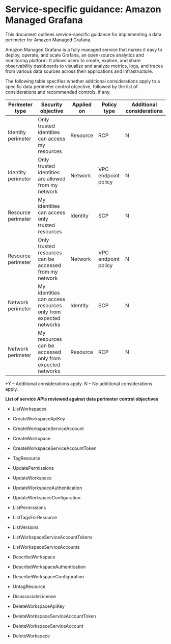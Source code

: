 
# Service-specific guidance: Amazon Managed Grafana


This document outlines service-specific guidance for implementing a data perimeter for Amazon Managed Grafana. 

Amazon Managed Grafana is a fully managed service that makes it easy to deploy, operate, and scale Grafana, an open-source analytics and monitoring platform. It allows users to create, explore, and share observability dashboards to visualize and analyze metrics, logs, and traces from various data sources across their applications and infrastructure.


The following table specifies whether additional considerations apply to a specific data perimeter control objective, followed by the list of considerations and recommended controls, if any.

| Perimeter type | Security objective | Applied on | Policy type | Additional considerations |
|----------------|-------------------|------------|-------------|------------------------|
| Identity perimeter | Only trusted identities can access my resources | Resource | RCP | N |
| Identity perimeter | Only trusted identities are allowed from my network | Network | VPC endpoint policy | N |
| Resource perimeter | My identities can access only trusted resources | Identity | SCP | N |
| Resource perimeter | Only trusted resources can be accessed from my network | Network | VPC endpoint policy | N |
| Network perimeter | My identities can access resources only from expected networks | Identity | SCP | N |
| Network perimeter | My resources can be accessed only from expected networks | Resource | RCP | N |

*Y – Additional considerations apply. N – No additional considerations apply.
 


**List of service APIs reviewed against data perimeter control objectives**

* ListWorkspaces

* CreateWorkspaceApiKey

* CreateWorkspaceServiceAccount

* CreateWorkspace

* CreateWorkspaceServiceAccountToken

* TagResource

* UpdatePermissions

* UpdateWorkspace

* UpdateWorkspaceAuthentication

* UpdateWorkspaceConfiguration

* ListPermissions

* ListTagsForResource

* ListVersions

* ListWorkspaceServiceAccountTokens

* ListWorkspaceServiceAccounts

* DescribeWorkspace

* DescribeWorkspaceAuthentication

* DescribeWorkspaceConfiguration

* UntagResource

* DisassociateLicense

* DeleteWorkspaceApiKey

* DeleteWorkspaceServiceAccountToken

* DeleteWorkspaceServiceAccount

* DeleteWorkspace


